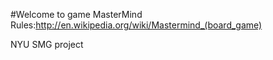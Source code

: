 #Welcome to game MasterMind
Rules:http://en.wikipedia.org/wiki/Mastermind_(board_game)

NYU SMG project
